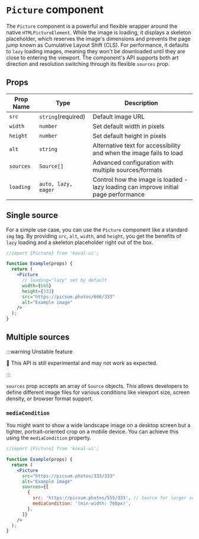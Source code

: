 # `Picture` component

The `Picture` component is a powerful and flexible wrapper around the native `HTMLPictureElement`. While the image is loading, it displays a skeleton placeholder, which reserves the image's dimensions and prevents the page jump known as Cumulative Layout Shift (CLS). For performance, it defaults to `lazy` loading images, meaning they won't be downloaded until they are close to entering the viewport. The component's API supports both art direction and resolution switching through its flexible `sources` prop.

## Props

| Prop Name | Type                | Description                                                                         |
|-----------|---------------------|-------------------------------------------------------------------------------------|
| `src`     | `string`(required)  | Default image URL                                                                   |
| `width`   | `number`            | Set default width in pixels                                                         |
| `height`  | `number`            | Set default height in pixels                                                        |
| `alt`     | `string`            | Alternative text for accessibility and when the image fails to load                 |
| `sources` | `Source[]`          | Advanced configuration with multiple sources/formats                                |
| `loading` | `auto, lazy, eager` | Control how the image is loaded - lazy loading can improve initial page performance |

## Single source

For a simple use case, you can use the `Picture` component like a standard `img` tag. By providing `src`, `alt`, `width`, and `height`, you get the benefits of `lazy` loading and a skeleton placeholder right out of the box.

```jsx live
//import {Picture} from 'koval-ui';

function Example(props) {
  return (
    <Picture
      // loading="lazy" set by default
      width={666}
      height={333}
      src="https://picsum.photos/666/333"
      alt="Example image"
    />
  );
}
```

## Multiple sources

:::warning Unstable feature

🚧 This API is still experimental and may not work as expected.

:::

`sources` prop accepts an array of `Source` objects. This allows developers to define different image files for various conditions like viewport size, screen density, or browser format support.

### `mediaCondition`

You might want to show a wide landscape image on a desktop screen but a tighter, portrait-oriented crop on a mobile device. You can achieve this using the `mediaCondition` property.


```jsx live
//import {Picture} from 'koval-ui';

function Example(props) {
  return (
    <Picture
      src="https://picsum.photos/333/333"
      alt="Example image"
      sources={[
        {
          src: 'https://picsum.photos/555/333', // Source for larger screens
          mediaCondition: '(min-width: 768px)',
        },
      ]}
    />
  );
}
```
